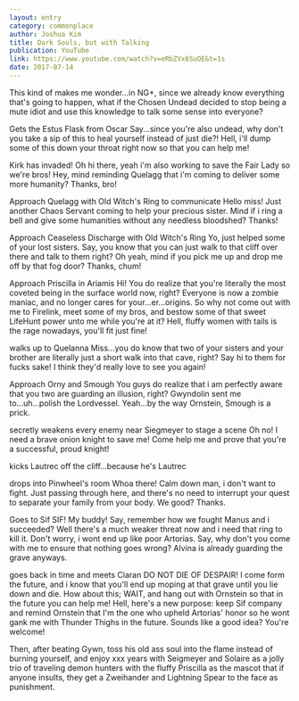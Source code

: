 ```yaml
---
layout: entry
category: commonplace
author: Joshua Kim
title: Dark Souls, but with Talking
publication: YouTube
link: https://www.youtube.com/watch?v=eRbZVx6SuOE&t=1s
date: 2017-07-14
---
```


This kind of makes me wonder...in NG+, since we already know everything that's going to happen, what if the Chosen Undead decided to stop being a mute idiot and use this knowledge to talk some sense into everyone?

Gets the Estus Flask from Oscar Say...since you're also undead, why don't you take a sip of this to heal yourself instead of just die?! Hell, i'll dump some of this down your throat right now so that you can help me!

Kirk has invaded! Oh hi there, yeah i'm also working to save the Fair Lady so we're bros! Hey, mind reminding Quelagg that i'm coming to deliver some more humanity? Thanks, bro!

Approach Quelagg with Old Witch's Ring to communicate Hello miss! Just another Chaos Servant coming to help your precious sister. Mind if i ring a bell and give some humanities without any needless bloodshed? Thanks!

Approach Ceaseless Discharge with Old Witch's Ring Yo, just helped some of your lost sisters. Say, you know that you can just walk to that cliff over there and talk to them right? Oh yeah, mind if you pick me up and drop me off by that fog door? Thanks, chum!

Approach Priscilla in Ariamis Hi! You do realize that you're literally the most coveted being in the surface world now, right? Everyone is now a zombie maniac, and no longer cares for your...er...origins. So why not come out with me to Firelink, meet some of my bros, and bestow some of that sweet LifeHunt power unto me while you're at it? Hell, fluffy women with tails is the rage nowadays, you'll fit just fine!

walks up to Quelanna Miss...you do know that two of your sisters and your brother are literally just a short walk into that cave, right? Say hi to them for fucks sake! I think they'd really love to see you again!

Approach Orny and Smough You guys do realize that i am perfectly aware that you two are guarding an illusion, right? Gwyndolin sent me to...uh...polish the Lordvessel. Yeah...by the way Ornstein, Smough is a prick.

secretly weakens every enemy near Siegmeyer to stage a scene Oh no! I need a brave onion knight to save me! Come help me and prove that you're a successful, proud knight!

kicks Lautrec off the cliff...because he's Lautrec

drops into Pinwheel's room Whoa there! Calm down man, i don't want to fight. Just passing through here, and there's no need to interrupt your quest to separate your family from your body. We good? Thanks.

Goes to Sif SIF! My buddy! Say, remember how we fought Manus and i succeeded? Well there's a much weaker threat now and i need that ring to kill it. Don't worry, i wont end up like poor Artorias. Say, why don't you come with me to ensure that nothing goes wrong? Alvina is already guarding the grave anyways.

goes back in time and meets Ciaran DO NOT DIE OF DESPAIR! I come form the future, and i know that you'll end up moping at that grave until you lie down and die. How about this; WAIT, and hang out with Ornstein so that in the future you can help me! Hell, here's a new purpose: keep Sif company and remind Ornstein that I'm the one who upheld Artorias' honor so he wont gank me with Thunder Thighs in the future. Sounds like a good idea? You're welcome!

Then, after beating Gywn, toss his old ass soul into the flame instead of burning yourself, and enjoy xxx years with Seigmeyer and Solaire as a jolly trio of traveling demon hunters with the fluffy Priscilla as the mascot that if anyone insults, they get a Zweihander and Lightning Spear to the face as punishment.﻿
